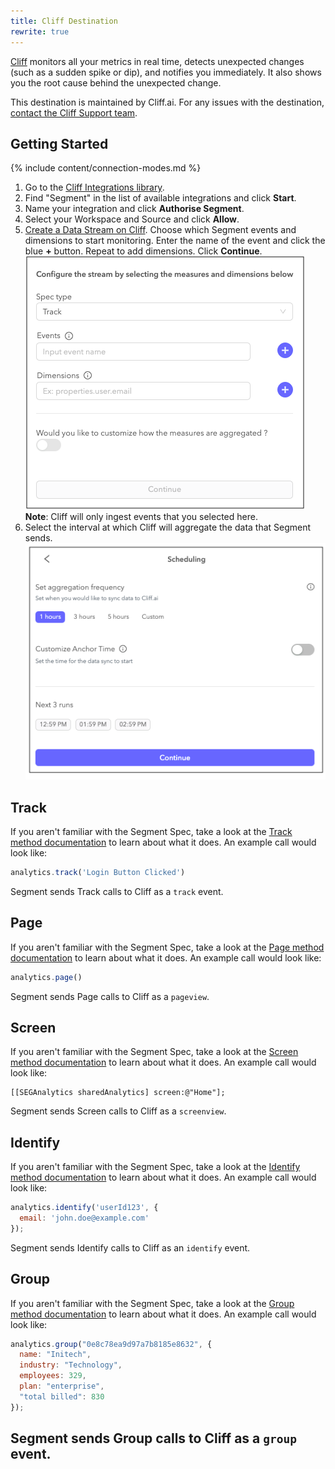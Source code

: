 ```yaml
---
title: Cliff Destination
rewrite: true
---
```

[Cliff](https://cliff.ai/?utm_source=segmentio&utm_medium=docs&utm_campaign=partners) monitors all your metrics in real time, detects unexpected changes (such as a sudden spike or dip), and notifies you immediately. It also shows you the root cause behind the unexpected change.

This destination is maintained by Cliff.ai. For any issues with the destination, [contact the Cliff Support team](mailto:support@cliff.ai).

## Getting Started

{% include content/connection-modes.md %}

1. Go to the [Cliff Integrations library](https://app.cliff.ai/apps/anomaly-detection/integrations/inbound).
2. Find "Segment" in the list of available integrations and click **Start**.
3. Name your integration and click **Authorise Segment**.
4. Select your Workspace and Source and click **Allow**.
5. [Create a Data Stream on Cliff](https://app.cliff.ai/apps/anomaly-detection/data-streams/create-streams). Choose which Segment events and dimensions to start monitoring. Enter the name of the event and click the blue **+** button. Repeat to add dimensions. Click **Continue**.
![](images/cliff1.png)
**Note**: Cliff will only ingest events that you selected here.
6.  Select the interval at which Cliff will aggregate the data that Segment sends.
![](images/cliff2.png)


## Track

If you aren't familiar with the Segment Spec, take a look at the [Track method documentation](https://segment.com/docs/connections/spec/track/) to learn about what it does. An example call would look like:

```js
analytics.track('Login Button Clicked')
```

Segment sends Track calls to Cliff as a `track` event.

## Page

If you aren't familiar with the Segment Spec, take a look at the [Page method documentation](https://segment.com/docs/connections/spec/page/) to learn about what it does. An example call would look like:

```js
analytics.page()
```

Segment sends Page calls to Cliff as a `pageview`.

## Screen

If you aren't familiar with the Segment Spec, take a look at the [Screen method documentation](https://segment.com/docs/connections/spec/screen/) to learn about what it does. An example call would look like:

```objc
[[SEGAnalytics sharedAnalytics] screen:@"Home"];
```

Segment sends Screen calls to Cliff as a `screenview`.

## Identify

If you aren't familiar with the Segment Spec, take a look at the [Identify method documentation](https://segment.com/docs/connections/spec/identify/) to learn about what it does. An example call would look like:

```js
analytics.identify('userId123', {
  email: 'john.doe@example.com'
});
```

Segment sends Identify calls to Cliff as an `identify` event.

## Group

If you aren't familiar with the Segment Spec, take a look at the [Group method documentation](https://segment.com/docs/connections/spec/group/) to learn about what it does. An example call would look like:

```js
analytics.group("0e8c78ea9d97a7b8185e8632", {
  name: "Initech",
  industry: "Technology",
  employees: 329,
  plan: "enterprise",
  "total billed": 830
});
```

Segment sends Group calls to Cliff as a `group` event.
---
